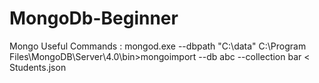 # MongoDb-Beginner
Mongo Useful Commands :
mongod.exe --dbpath "C:\data"
C:\Program Files\MongoDB\Server\4.0\bin>mongoimport --db abc --collection bar < Students.json
